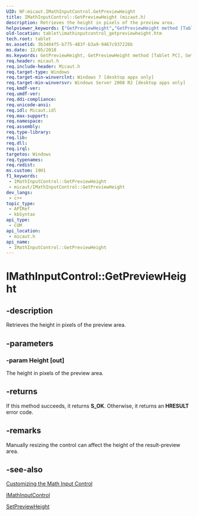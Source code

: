 ```yaml
---
UID: NF:micaut.IMathInputControl.GetPreviewHeight
title: IMathInputControl::GetPreviewHeight (micaut.h)
description: Retrieves the height in pixels of the preview area.
helpviewer_keywords: ["GetPreviewHeight","GetPreviewHeight method [Tablet PC]","GetPreviewHeight method [Tablet PC]","IMathInputControl interface","IMathInputControl interface [Tablet PC]","GetPreviewHeight method","IMathInputControl.GetPreviewHeight","IMathInputControl::GetPreviewHeight","micaut/IMathInputControl::GetPreviewHeight","tablet.imathinputcontrol_getpreviewheight"]
old-location: tablet\imathinputcontrol_getpreviewheight.htm
tech.root: tablet
ms.assetid: 3b3404f5-b775-483f-b3a9-9467c937226b
ms.date: 12/05/2018
ms.keywords: GetPreviewHeight, GetPreviewHeight method [Tablet PC], GetPreviewHeight method [Tablet PC],IMathInputControl interface, IMathInputControl interface [Tablet PC],GetPreviewHeight method, IMathInputControl.GetPreviewHeight, IMathInputControl::GetPreviewHeight, micaut/IMathInputControl::GetPreviewHeight, tablet.imathinputcontrol_getpreviewheight
req.header: micaut.h
req.include-header: Micaut.h
req.target-type: Windows
req.target-min-winverclnt: Windows 7 [desktop apps only]
req.target-min-winversvr: Windows Server 2008 R2 [desktop apps only]
req.kmdf-ver: 
req.umdf-ver: 
req.ddi-compliance: 
req.unicode-ansi: 
req.idl: Micaut.idl
req.max-support: 
req.namespace: 
req.assembly: 
req.type-library: 
req.lib: 
req.dll: 
req.irql: 
targetos: Windows
req.typenames: 
req.redist: 
ms.custom: 19H1
f1_keywords:
 - IMathInputControl::GetPreviewHeight
 - micaut/IMathInputControl::GetPreviewHeight
dev_langs:
 - c++
topic_type:
 - APIRef
 - kbSyntax
api_type:
 - COM
api_location:
 - micaut.h
api_name:
 - IMathInputControl::GetPreviewHeight
---
```


# IMathInputControl::GetPreviewHeight


## -description

Retrieves the height in pixels of the preview area.

## -parameters

### -param Height [out]

The height in pixels of the preview area.

## -returns

If this method succeeds, it returns <b xmlns:loc="http://microsoft.com/wdcml/l10n">S_OK</b>. Otherwise, it returns an <b xmlns:loc="http://microsoft.com/wdcml/l10n">HRESULT</b> error code.

## -remarks

Manually resizing the control can affect the height of the result-preview area.

## -see-also

<a href="/windows/desktop/tablet/customizing-the-math-input-control">Customizing the Math Input Control</a>



<a href="/windows/desktop/api/micaut/nn-micaut-imathinputcontrol">IMathInputControl</a>



<a href="/windows/desktop/api/micaut/nf-micaut-imathinputcontrol-setpreviewheight">SetPreviewHeight</a>


